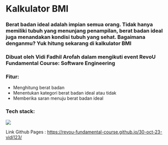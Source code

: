 # Kalkulator BMI
<h3>Berat badan ideal adalah impian semua orang. Tidak hanya memiliki tubuh yang menunjang penampilan, berat badan ideal juga menandakan kondisi tubuh yang sehat. Bagaimana denganmu? Yuk hitung sekarang di kalkulator BMI</h3>
<h3>Dibuat oleh Vidi Fadhil Arofah dalam mengikuti event RevoU Fundamental Course: Software Engineering</h3>
<h3>Fitur:</h3>
<ul>
  <li>Menghitung berat badan</li>
  <li>Menentukan kategori berat badan ideal atau tidak</li>
  <li>Memberika saran menuju berat badan ideal</li>
</ul>
<h3>Tech stack:</h3>
<img src="https://skillicons.dev/icons?i=html,css,js">

Link Github Pages :
https://revou-fundamental-course.github.io/30-oct-23-vidi123/
